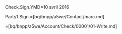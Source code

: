 Check.Sign.YMD=10 avril 2016

Party1.Sign.=[bq/bnpp/a5we/Contact/marc.md]

=[bq/bnpp/a5we/Account/Check/00001/01-Write.md]